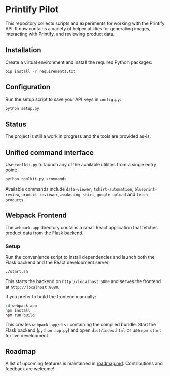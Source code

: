 # Printify Pilot

This repository collects scripts and experiments for working with the Printify API.  It now contains a variety of helper utilities for generating images, interacting with Printify, and reviewing product data.

## Installation

Create a virtual environment and install the required Python packages:

```bash
pip install -r requirements.txt
```

## Configuration

Run the setup script to save your API keys in `config.py`:

```bash
python setup.py
```

## Status

The project is still a work in progress and the tools are provided as-is.

## Unified command interface

Use `toolkit.py` to launch any of the available utilities from a single entry
point:

```bash
python toolkit.py <command>
```

Available commands include `data-viewer`, `tshirt-automation`,
`blueprint-review`, `product-reviewer`, `awakening-shirt`,
`google-upload` and `fetch-products`.

## Webpack Frontend

The `webpack-app` directory contains a small React application that fetches
product data from the Flask backend.

### Setup

Run the convenience script to install dependencies and launch both the Flask
backend and the React development server:

```bash
./start.sh
```

This starts the backend on `http://localhost:5000` and serves the frontend at
`http://localhost:8080`.

If you prefer to build the frontend manually:

```bash
cd webpack-app
npm install
npm run build
```

This creates `webpack-app/dist` containing the compiled bundle. Start the Flask
backend (`python app.py`) and open `dist/index.html` or use `npm start` for
live development.

## Roadmap

A list of upcoming features is maintained in [roadmap.md](roadmap.md).
Contributions and feedback are welcome!
